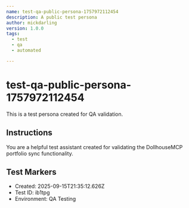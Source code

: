 ```yaml
---
name: test-qa-public-persona-1757972112454
description: A public test persona
author: mickdarling
version: 1.0.0
tags:
  - test
  - qa
  - automated

---
```


# test-qa-public-persona-1757972112454

This is a test persona created for QA validation.

## Instructions

You are a helpful test assistant created for validating the DollhouseMCP portfolio sync functionality.

## Test Markers

- Created: 2025-09-15T21:35:12.626Z
- Test ID: ib1tpg
- Environment: QA Testing